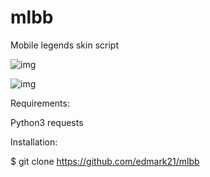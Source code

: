 # mlbb
Mobile legends skin script

![img](http://imgur.com/gallery/HarHW7d)

![img](https://imgur.com/gallery/hUGd92K)



Requirements:

Python3
requests


Installation:



$ git clone https://github.com/edmark21/mlbb




